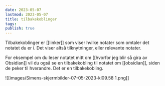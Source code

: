 ```yaml
---
date: 2023-05-07
lastmod: 2023-05-07
title: tilbakekoblinger
tags: 
publish: true
---
```

Tilbakekoblinger er [[linker]] som viser hvilke notater som omtaler det notatet du er i. Det viser altså tilknytninger, eller relevante notater.

For eksempel om du leser notatet mitt om [[hvorfor jeg blir så gira av Obsidian]] vil du også se en tilbakekobling til notatet om [[obsidian]], siden de peker til hverandre. Det er en tilbakekobling.

![[images/Simens-skjermbilder-07-05-2023-kl09.58 1.png]]
